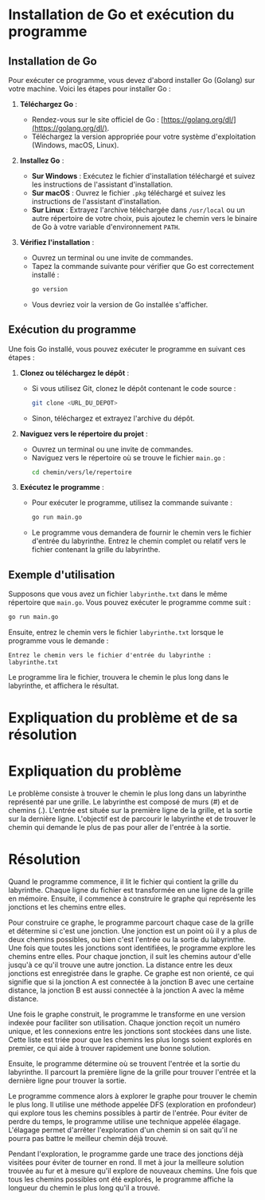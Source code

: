 # Installation de Go et exécution du programme

## Installation de Go

Pour exécuter ce programme, vous devez d'abord installer Go (Golang) sur votre machine. Voici les étapes pour installer Go :

1. **Téléchargez Go** :
   - Rendez-vous sur le site officiel de Go : [https://golang.org/dl/](https://golang.org/dl/).
   - Téléchargez la version appropriée pour votre système d'exploitation (Windows, macOS, Linux).

2. **Installez Go** :
   - **Sur Windows** : Exécutez le fichier d'installation téléchargé et suivez les instructions de l'assistant d'installation.
   - **Sur macOS** : Ouvrez le fichier `.pkg` téléchargé et suivez les instructions de l'assistant d'installation.
   - **Sur Linux** : Extrayez l'archive téléchargée dans `/usr/local` ou un autre répertoire de votre choix, puis ajoutez le chemin vers le binaire de Go à votre variable d'environnement `PATH`.

3. **Vérifiez l'installation** :
   - Ouvrez un terminal ou une invite de commandes.
   - Tapez la commande suivante pour vérifier que Go est correctement installé :
     ```bash
     go version
     ```
   - Vous devriez voir la version de Go installée s'afficher.

## Exécution du programme

Une fois Go installé, vous pouvez exécuter le programme en suivant ces étapes :

1. **Clonez ou téléchargez le dépôt** :
   - Si vous utilisez Git, clonez le dépôt contenant le code source :
     ```bash
     git clone <URL_DU_DEPOT>
     ```
   - Sinon, téléchargez et extrayez l'archive du dépôt.

2. **Naviguez vers le répertoire du projet** :
   - Ouvrez un terminal ou une invite de commandes.
   - Naviguez vers le répertoire où se trouve le fichier `main.go` :
     ```bash
     cd chemin/vers/le/repertoire
     ```

3. **Exécutez le programme** :
   - Pour exécuter le programme, utilisez la commande suivante :
     ```bash
     go run main.go
     ```
   - Le programme vous demandera de fournir le chemin vers le fichier d'entrée du labyrinthe. Entrez le chemin complet ou relatif vers le fichier contenant la grille du labyrinthe.

## Exemple d'utilisation

Supposons que vous avez un fichier `labyrinthe.txt` dans le même répertoire que `main.go`. Vous pouvez exécuter le programme comme suit :

```bash
go run main.go
```

Ensuite, entrez le chemin vers le fichier `labyrinthe.txt` lorsque le programme vous le demande :

```
Entrez le chemin vers le fichier d'entrée du labyrinthe : labyrinthe.txt
```

Le programme lira le fichier, trouvera le chemin le plus long dans le labyrinthe, et affichera le résultat.

# Expliquation du problème et de sa résolution

# Expliquation du problème 

Le problème consiste à trouver le chemin le plus long dans un labyrinthe représenté par une grille. Le labyrinthe est composé de murs (#) et de chemins (.). L'entrée est située sur la première ligne de la grille, et la sortie sur la dernière ligne. L'objectif est de parcourir le labyrinthe et de trouver le chemin qui demande le plus de pas pour aller de l'entrée à la sortie.

# Résolution

Quand le programme commence, il lit le fichier qui contient la grille du labyrinthe. Chaque ligne du fichier est transformée en une ligne de la grille en mémoire. Ensuite, il commence à construire le graphe qui représente les jonctions et les chemins entre elles.

Pour construire ce graphe, le programme parcourt chaque case de la grille et détermine si c'est une jonction. Une jonction est un point où il y a plus de deux chemins possibles, ou bien c'est l'entrée ou la sortie du labyrinthe. Une fois que toutes les jonctions sont identifiées, le programme explore les chemins entre elles. Pour chaque jonction, il suit les chemins autour d'elle jusqu'à ce qu'il trouve une autre jonction. La distance entre les deux jonctions est enregistrée dans le graphe. Ce graphe est non orienté, ce qui signifie que si la jonction A est connectée à la jonction B avec une certaine distance, la jonction B est aussi connectée à la jonction A avec la même distance.

Une fois le graphe construit, le programme le transforme en une version indexée pour faciliter son utilisation. Chaque jonction reçoit un numéro unique, et les connexions entre les jonctions sont stockées dans une liste. Cette liste est triée pour que les chemins les plus longs soient explorés en premier, ce qui aide à trouver rapidement une bonne solution.

Ensuite, le programme détermine où se trouvent l'entrée et la sortie du labyrinthe. Il parcourt la première ligne de la grille pour trouver l'entrée et la dernière ligne pour trouver la sortie.

Le programme commence alors à explorer le graphe pour trouver le chemin le plus long. Il utilise une méthode appelée DFS (exploration en profondeur) qui explore tous les chemins possibles à partir de l'entrée. Pour éviter de perdre du temps, le programme utilise une technique appelée élagage. L'élagage permet d'arrêter l'exploration d'un chemin si on sait qu'il ne pourra pas battre le meilleur chemin déjà trouvé.

Pendant l'exploration, le programme garde une trace des jonctions déjà visitées pour éviter de tourner en rond. Il met à jour la meilleure solution trouvée au fur et à mesure qu'il explore de nouveaux chemins. Une fois que tous les chemins possibles ont été explorés, le programme affiche la longueur du chemin le plus long qu'il a trouvé.